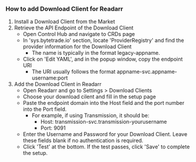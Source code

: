 ### How to add Download Client for Readarr
1. Install a Download Client from the Market
2. Retrieve the API Endpoint of the Download Client
    - Open Control Hub and navigate to CRDs page
    - In 'sys.bytetrade.io' section, locate 'ProviderRegistry' and find the provider information for the Download Client
        - The name is typically in the format legacy-appname.
    - Click on 'Edit YAML', and in the popup window, copy the endpoint URI
        - The URI usually follows the format appname-svc.appname-username:port
3. Add the Download Client in Readarr
    - Open Readarr and go to Settings > Download Clients
    - Choose your download cilent and fill in the setup page
    - Paste the endpoint domain into the Host field and the port number into the Port field. 
        - For example, if using Transmission, it should be:
            - Host: transmission-svc.transmission-yourusername
            - Port: 9091
    - Enter the Username and Password for your Download Client. Leave these fields blank if no authentication is required.
    - Click 'Test' at the bottom. If the test passes, click 'Save' to complete the setup.
